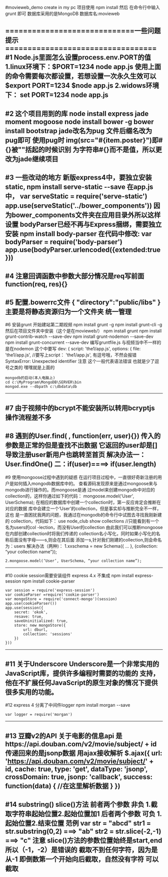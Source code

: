 #movieweb_demo create in my pc
项目使用
npm install
然后 在命令行中输入
grunt
即可
数据库采用的是MongoDB 数据库名:movieweb


=============================一些问题提示==================================
#1 Node.js里面怎么设置process.env.PORT的值
	1.linux环境下：$PORT=1234 node app.js
		使用上面的命令需要每次都设置，若想设置一次永久生效可以
		$export PORT=1234
		$node app.js
	2.widows环境下：
		set PORT=1234
		node app.js
-----------------------------------------------------------------
#2 这个项目用到的库
	node install express jade moment mogoose
	node install bower -g
	bower install bootstrap
		jade改名为pug  文件后缀名改为pug即可
		使用pug时 img(src="#{item.poster}")即#{}被""括起的时候识别
		为字符串#{}而不是值，所以更改为jade继续项目
-----------------------------------------------------------------
#3 一些改动的地方
	新版express4中，要独立安装static, npm install serve-static --save
	在app.js中， var serveStatic = require('serve-static')
				app.use(serveStatic('../bower_components'))
				因为bower_components文件夹在应用目录外所以这样设置
	bodyParser已经不再与Express捆绑，需要独立安装
	npm install body-parser
	在代码中修改:	var bodyParser = require('body-parser')
					app.use(bodyParser.urlencoded({extended:true}))
-----------------------------------------------------------------
#4 注意回调函数中参数大部分情况是req写前面
	function(req, res){}
-----------------------------------------------------------------
#5 配置.bowerrc文件
{
	"directory":"public/libs"
}
	主要是将静态资源归为一个文件夹 统一管理
------------------------------------------------------------------
#6 安装grunt
	开始建站第二期视频
	npm install grunt -g
	npm install grunt-cli -g
	然后在项目文件夹中安装（这个是在movieweb/）
	npm install grunt
	npm install grunt-contrib-watch --save-dev
	npm install grunt-nodemon --save-dev
	npm install grunt-concurrent --save-dev
	编写gruntfile.js
	与视频当中不一样的是在nodemon 这个中要写
	dev: {
				script: 'the1/app.js',
				options: {
					file: 'the1/app.js',
	//要写上script： 'the1/app.js',  有逗号哦，不然会报错
	SyntaxError: Unexpected identifier
	注意 这个一般代表语法错误 也就是少了逗号之类的 嘿嘿就是上面的

	mongodb的启动(本人电脑上)
	cd c:\MyProgram\MongoDB\SERVER\bin
	mongod.exe --dbpath c:\dbdata\db
-------------------------------------------------------------------
#7 由于视频中的bcrypt不能安装所以转用bcryptjs
	操作流程差不多 
-------------------------------------------------------------------
#8 遇到的User.find( , function(err, user){})
	传入的参数是正常的但是查找不出数据 它返回的user却是[]
	导致注册user新用户也跳转至首页
	解决办法一：User.findOne()
	二：if(user)====> if(user.length)
-------------------------------------------------------------------
#9 使用mongoose过程中遇到的疑惑
	在运行项目过程中，一直很好奇新注册的用户是如何插入mongodb数据库中的。
	查看源码发现原来是通过mongoose来与mongodb进行操作的。而mongoose是通
	过model来创建mongodb中对应的collection的，这样你通过如下的代码：
	mongoose.model('User', UserSchema);
	在相应的数据库中创建一个collection时，第一反应肯定会推断在对应的数据
	库中会建立一个‘User’的collection，但是事实却与推断完全不一样，这也
	是一直困扰我两的问题，我通过在mongodb的命令行中试图去寻找我刚新建的
	collection，代码如下：
	use node_club show collections //只能看到有一个名为users的col
	-lection，而没有User的collection
	由此我们可以推断mongoose在内部创建collection时将我们传递的
	collection名小写化，同时如果小写化的名称后面没有字母——s,则会在其后面
	添加一s,针对我们刚建的collection,则会命名为：users
解决办法（两种)：
	1.xxschema = new Schema({
			…
		}, {collection: “your collection name”});

	2.mongoose.model(‘User’, UserSchema, “your collection name”);
-------------------------------------------------------------------
#10 cookie session需要安装组件  express 4.x 不集成
	npm install express-session
	npm install cookie-parser

	var session = require('express-session')
	var cookieParser =require('cookie-parser')
	var mongoStore = require('connect-mongo')(session)
	app.use(cookieParser())
	app.use(session({
		secret: 'okok',
		resave: true,
		saveUninitialized: true,
		store: new mongoStore({
			url: dburl,
			collection: 'sessions'
		})
	}))
------------------------------------------------------------------
#11 关于Underscore
	Underscore是一个非常实用的JavaScript库，提供许多编程时需要的功能的
	支持，他在不扩展任何JavaScript的原生对象的情况下提供很多实用的功能。
------------------------------------------------------------------
#12 express 4 分离了中间件logger
	npm install morgan --save

	var logger = require('morgan')
------------------------------------------------------------------
#13 豆瓣v2的API
	关于电影的信息api
	是https://api.douban.com/v2/movie/subject/ + id
	传递回来的是jsonp数据
	用ajax接收解析
	$.ajax({
		url: 'https://api.douban.com/v2/movie/subject/' + id,
		cache: true,
		type: 'get',
		dataType: 'jsonp',
		crossDomain: true,
		jsonp: 'callback',
		success: function(data) {
			//在这里解析数据
		}
	})
------------------------------------------------------------------
#14 substring() slice()方法
	前者两个参数 非负  1.截取字符串起始位置2.起始位置加1
	后者两个参数 可负  1.起始位置2.结束位置
	范例
	    var str = "abcd"
	    str1 = str.substring(0,2)    ===> "ab"
	    str2 = str.slice(-2,-1)  ===> "c"
	注意 slice()方法的参数位置始终是start,end  所以（-1，-2）是错误的
	截取不到任何字符，因为是从-1 即倒数第一个开始向后截取，自然没有字符
	可以截取
------------------------------------------------------------------